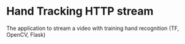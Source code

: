 # Hand Tracking HTTP stream
 The application to stream a video with training hand recognition (TF, OpenCV, Flask)
